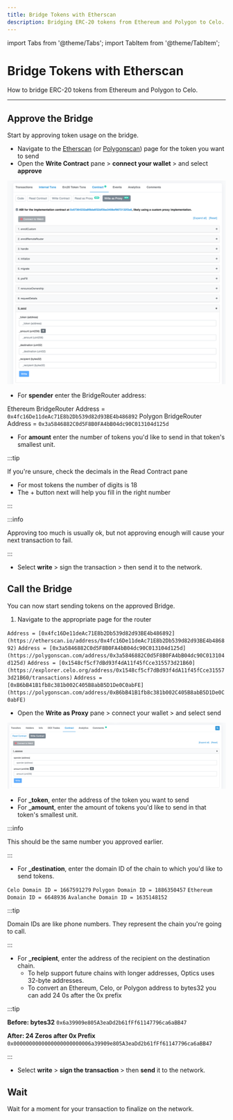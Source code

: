 ```yaml
---
title: Bridge Tokens with Etherscan
description: Bridging ERC-20 tokens from Ethereum and Polygon to Celo.
---
```


import Tabs from '@theme/Tabs';
import TabItem from '@theme/TabItem';

# Bridge Tokens with Etherscan

How to bridge ERC-20 tokens from Ethereum and Polygon to Celo.

___

## Approve the Bridge

Start by approving token usage on the bridge.

* Navigate to the [Etherscan](https://etherscan.io/) (or [Polygonscan](https://polygonscan.com/)) page  for the token you want to send
* Open the **Write Contract** pane > **connect your wallet** > and select **approve**

![Bridging Tokens with Etherescan 1](https://github.com/joenyzio/assets/blob/main/celo-docs/bridging-tokens-with-etherscan/bridging-tokens-with-etherscan-1.png?raw=true)

* For **spender** enter the BridgeRouter address:

<Tabs>
  <TabItem value="Ethereum" label="Ethereum" default>
    Ethereum BridgeRouter Address = <code>0x4fc16De11deAc71E8b2Db539d82d93BE4b486892</code>
  </TabItem>
  <TabItem value="Polygon" label="Polygon">
    Polygon BridgeRouter Address = <code>0x3a5846882C0d5F8B0FA4bB04dc90C013104d125d</code>
  </TabItem>
</Tabs>

* For **amount** enter the number of tokens you'd like to send in that token's smallest unit.

:::tip

If you're unsure, check the decimals in the Read Contract pane
* For most tokens the number of digits is 18
* The + button next will help you fill in the right number 

:::

:::info

Approving too much is usually ok, but not approving enough will cause your next transaction to fail.

:::

* Select **write** > sign the transaction > then send it to the network.

## Call the Bridge

You can now start sending tokens on the approved Bridge.

1. Navigate to the appropriate page for the router

<Tabs>
  <TabItem value="Ethereum" label="Ethereum" default>
    <code>Address = [0x4fc16De11deAc71E8b2Db539d82d93BE4b486892](https://etherscan.io/address/0x4fc16De11deAc71E8b2Db539d82d93BE4b486892)</code>
  </TabItem>
  <TabItem value="Polygon" label="Polygon">
    <code>Address = [0x3a5846882C0d5F8B0FA4bB04dc90C013104d125d](https://polygonscan.com/address/0x3a5846882C0d5F8B0FA4bB04dc90C013104d125d)</code>
  </TabItem>
  <TabItem value="Celo" label="Celo">
    <code>Address = [0x1548cf5cf7dBd93f4dA11f45fCce315573d21B60](https://explorer.celo.org/address/0x1548cf5cf7dBd93f4dA11f45fCce315573d21B60/transactions)</code>
  </TabItem>
  <TabItem value="Avalanche" label="Avalanche">
    <code>Address = [0xB6bB41B1fb8c381b002C405B8abB5D1De0C0abFE](https://polygonscan.com/address/0xB6bB41B1fb8c381b002C405B8abB5D1De0C0abFE)</code>
  </TabItem>
</Tabs>

* Open the **Write as Proxy** pane > connect your wallet > and select send

![Bridging Tokens with Etherescan 2](https://github.com/joenyzio/assets/blob/main/celo-docs/bridging-tokens-with-etherscan/bridging-tokens-with-etherscan-2.png?raw=true)

* For **_token**, enter the address of the token you want to send
* For **_amount**, enter the amount of tokens you'd like to send in that token's smallest unit.

:::info

This should be the same number you approved earlier.

:::

* For **_destination**, enter the domain ID of the chain to which you'd like to send tokens.

<Tabs>
  <TabItem value="Celo" label="On Celo" default>
    <code>Celo Domain ID = 1667591279</code>
  </TabItem>
  <TabItem value="Polygon" label="On Polygon">
    <code>Polygon Domain ID = 1886350457</code>
  </TabItem>
  <TabItem value="Ethereum" label="On Ethereum">
    <code>Ethereum Domain ID = 6648936</code>
  </TabItem>
  <TabItem value="Avalanche" label="On Avalanche">
    <code>Avalanche Domain ID = 1635148152</code>
  </TabItem>
</Tabs>

:::tip

Domain IDs are like phone numbers. They represent the chain you're going to call.

:::

* For **_recipient**, enter the address of the recipient on the destination chain.
    * To help support future chains with longer addresses, Optics uses 32-byte addresses.
    * To convert an Ethereum, Celo, or Polygon address to bytes32 you can add 24 0s after the 0x prefix

:::tip

**Before: bytes32**
<code>0x6a39909e805A3eaDd2b61fFf61147796ca6aBB47</code>

**After: 24 Zeros after 0x Prefix**
<code>0x0000000000000000000000006a39909e805A3eaDd2b61fFf61147796ca6aBB47</code>

:::

* Select **write** > **sign the transaction** > then **send** it to the network.

##  Wait 

Wait for a moment for your transaction to finalize on the network.
